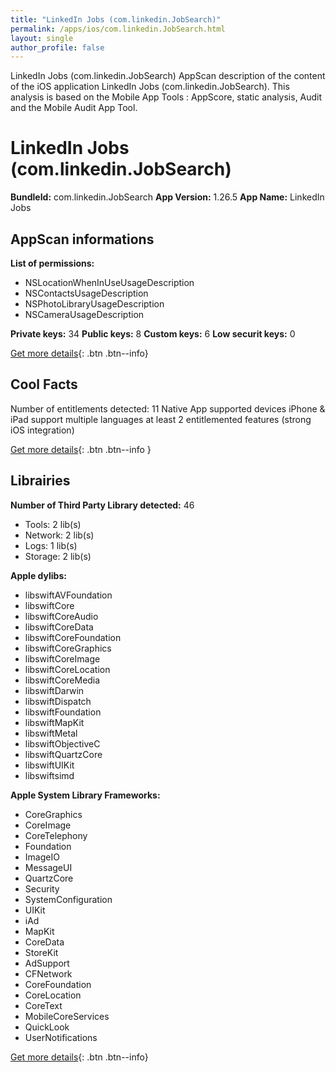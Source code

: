 ```yaml
---
title: "LinkedIn Jobs (com.linkedin.JobSearch)"
permalink: /apps/ios/com.linkedin.JobSearch.html
layout: single
author_profile: false
---
```

LinkedIn Jobs (com.linkedin.JobSearch) AppScan description of the content of the iOS application LinkedIn Jobs (com.linkedin.JobSearch). This analysis is based on the Mobile App Tools : AppScore, static analysis, Audit and the Mobile Audit App Tool.

# LinkedIn Jobs (com.linkedin.JobSearch)

**BundleId:** com.linkedin.JobSearch
**App Version:** 1.26.5
**App Name:** LinkedIn Jobs


## AppScan informations 

**List of permissions:** 
- NSLocationWhenInUseUsageDescription
- NSContactsUsageDescription
- NSPhotoLibraryUsageDescription
- NSCameraUsageDescription
  
  
**Private keys:** 34
**Public keys:** 8
**Custom keys:** 6
**Low securit keys:** 0
  
[Get more details](/pricing.html){: .btn .btn--info}

## Cool Facts

Number of entitlements detected: 11
Native App
supported devices iPhone & iPad
support multiple languages
at least 2 entitlemented features (strong iOS integration)
  
[Get more details](/pricing.html){: .btn .btn--info }

## Librairies 
**Number of Third Party Library detected:** 46
- Tools: 2 lib(s)
- Network: 2 lib(s)
- Logs: 1 lib(s)
- Storage: 2 lib(s)


**Apple dylibs:**
- libswiftAVFoundation
- libswiftCore
- libswiftCoreAudio
- libswiftCoreData
- libswiftCoreFoundation
- libswiftCoreGraphics
- libswiftCoreImage
- libswiftCoreLocation
- libswiftCoreMedia
- libswiftDarwin
- libswiftDispatch
- libswiftFoundation
- libswiftMapKit
- libswiftMetal
- libswiftObjectiveC
- libswiftQuartzCore
- libswiftUIKit
- libswiftsimd


**Apple System Library Frameworks:**
- CoreGraphics
- CoreImage
- CoreTelephony
- Foundation
- ImageIO
- MessageUI
- QuartzCore
- Security
- SystemConfiguration
- UIKit
- iAd
- MapKit
- CoreData
- StoreKit
- AdSupport
- CFNetwork
- CoreFoundation
- CoreLocation
- CoreText
- MobileCoreServices
- QuickLook
- UserNotifications


  
[Get more details](/pricing.html){: .btn .btn--info}

